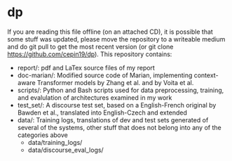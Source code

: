 # dp

If you are reading this file offline (on an attached CD), it is possible that some stuff was updated, please move the repository to a writeable medium and do git pull to get the most recent version (or git clone https://github.com/cepin19/dp).
This repository contains:
* report/: pdf and LaTex source files of my report
* doc-marian/: Modified source code of Marian, implementing context-aware Transformer models by Zhang et al. and by Voita et al.
* scripts/: Python and Bash scripts used for data preprocessing, training, and evalulation of architectures examined in my work
* test_set/: A discourse test set, based on a English-French original by Bawden et al., translated into English-Czech and extended
* data/: Training logs, translations of dev and test sets generated of several of the systems, other stuff that does not belong into any of the categories above
  * data/training_logs/
  * data/discourse_eval_logs/
